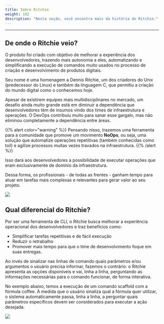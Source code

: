```yaml
---
title: Sobre Ritchie
weight: 102
description: "Nesta seção, você encontra mais da história do Ritchie."
---
```


---

## **De onde o Ritchie veio?**

O produto foi criado com objetivo de melhorar a experiência dos desenvolvedores, trazendo mais autonomia a eles, automatizando e simplificando a execução de comandos muito usados no processo de criação e desenvolvimento de produtos digitais.

Seu nome é uma homenagem a Dennis Ritchie, um dos criadores do Unix \(predecessor do Linux\) e também da linguagem C, que permitiu a criação do mundo digital como o conhecemos hoje.

Apesar de existirem equipes mais multidisciplinares no mercado, um desafio ainda muito grande está em diminuir a dependência que desenvolvedores têm de insumos vindo dos times de infraestrutura e operações. O DevOps contribuiu muito para sanar esse gargalo, mas não eliminou completamente a dependência entre áreas.

{{% alert color="warning" %}}
Pensando nisso, trazemos uma ferramenta para a comunidade que promove um movimento **NoOps**, ou seja, uma solução que automatize operações repetitivas \(também conhecidas como toil\) e agilize processos muitas vezes travados na infraestrutura.
{{% /alert %}}

Isso dará aos desenvolvedores a possibilidade de executar operações que eram exclusivamente de domínio da infraestrutura.

Dessa forma, os profissionais - de todas as frentes - ganham tempo para atuar em tarefas mais complexas e relevantes para gerar valor ao seu projeto.

![](/shared/rit-demo-deploy-project.gif)

## **Qual diferencial do Ritchie?**

Por ser uma ferramenta de CLI, o Ritchie busca melhorar a experiência operacional dos desenvolvedores e traz benefícios como:

- Simplificar tarefas repetitivas e de fácil execução
- Reduzir o retrabalho
- Promover mais tempo para que o time de desenvolvimento foque em suas entregas.

Ao invés de sinalizar nas linhas de comando quais parâmetros e/ou argumentos o usuário precisa informar, fazemos o contrário: o Ritchie apresenta as opções disponíveis e vai, linha a linha, perguntando as informações necessárias para o comando funcionar, de forma interativa.

No exemplo abaixo, temos a execução de um comando scaffold com a fórmula coffee. À medida que o usuário sinaliza qual a fórmula quer utilizar, o sistema automaticamente passa, linha a linha, a perguntar quais parâmetros específicos devem ser considerados para executar a ação desejada.

![](/shared/rit-scaffold-generate-coffee-go.gif)
